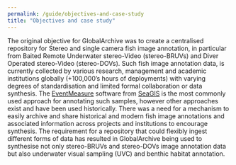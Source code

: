 ```yaml
---
permalink: /guide/objectives-and-case-study
title: "Objectives and case study"
---
```

The original objective for GlobalArchive was to create a centralised repository for Stereo and single camera fish image annotation, in particular from Baited Remote Underwater stereo-Video (stereo-BRUVs) and Diver Operated stereo-Video (stereo-DOVs). Such fish image annotation data, is currently collected by various research, management and academic institutions globally (+100,000’s hours of deployments) with varying degrees of standardisation and limited formal collaboration or data synthesis. The [EventMeasure](http://www.seagis.com.au/event.html) software from [SeaGIS](http://www.seagis.com.au/index.html) is the most commonly used approach for annotating such samples, however other approaches exist and have been used historically. There was a need for a mechanism to easily archive and share historical and modern fish image annotations and associated information across projects and institutions to encourage synthesis. The requirement for a repository that could flexibly ingest different forms of data has resulted in GlobalArchive being used to synthesise not only stereo-BRUVs and stereo-DOVs image annotation data but also underwater visual sampling (UVC) and benthic habitat annotation.
